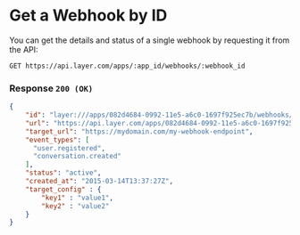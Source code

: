 # Get a Webhook by ID

You can get the details and status of a single webhook by requesting it from the API:

```request
GET https://api.layer.com/apps/:app_id/webhooks/:webhook_id
```

### Response `200 (OK)`

```json
{
    "id": "layer:///apps/082d4684-0992-11e5-a6c0-1697f925ec7b/webhooks/f5ef2b54-0991-11e5-a6c0-1697f925ec7b",
	"url": "https://api.layer.com/apps/082d4684-0992-11e5-a6c0-1697f925ec7b/webhooks/f5ef2b54-0991-11e5-a6c0-1697f925ec7b",
    "target_url": "https://mydomain.com/my-webhook-endpoint",
    "event_types": [
      "user.registered",
      "conversation.created"
    ],
    "status": "active",
    "created_at": "2015-03-14T13:37:27Z",
	"target_config" : {
		"key1" : "value1",
		"key2" : "value2"
	}
}
```
